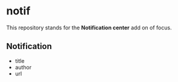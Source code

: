 # notif

This repository stands for the **Notification center** add on of focus.

## Notification

- title
- author
- url
